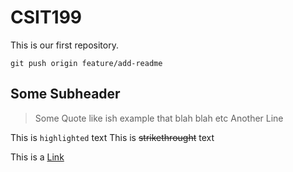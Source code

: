 # CSIT199

This is our first repository.


~~~
git push origin feature/add-readme
~~~

## Some Subheader

>Some Quote like ish example that blah blah etc
>Another Line

This is `highlighted` text
This is ~~strikethrought~~ text

This is a [Link](http://google.com)